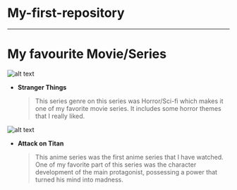 # My-first-repository

---

# My favourite Movie/Series

![alt text](https://occ-0-2794-2219.1.nflxso.net/dnm/api/v6/6AYY37jfdO6hpXcMjf9Yu5cnmO0/AAAABS6v2gvwesuRN6c28ZykPq_fpmnQCJwELBU-kAmEcuC9HhWX-DfuDbtA-bfo-IrfgNtxl0qwJJlhI6DENsGFXknKkjhxPGTV-qhp.jpg?r=608)
- **Stranger Things**
  > This series genre on this series was Horror/Sci-fi which makes it one of my favorite movie series. It includes some horror themes that I really liked.


![alt text](https://wallpapers.com/images/hd/attack-on-titan-season-3-1920-x-1080-wallpaper-nhoj0eke2s8ceaj2.jpg)
- **Attack on Titan**
  > This anime series was the first anime series that I have watched. One of my favorite part of this series was the character development of the main protagonist, possessing a power that turned his mind into madness.
